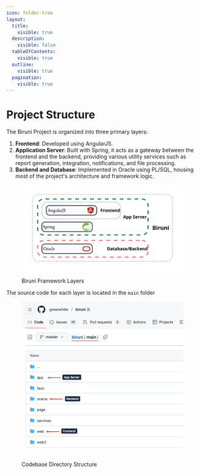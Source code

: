 ```yaml
---
icon: folder-tree
layout:
  title:
    visible: true
  description:
    visible: false
  tableOfContents:
    visible: true
  outline:
    visible: true
  pagination:
    visible: true
---
```


# Project Structure

The Biruni Project is organized into three primary layers:

1. **Frontend**: Developed using AngularJS.
2. **Application Server**: Built with Spring, it acts as a gateway between the frontend and the backend, providing various utility services such as report generation, integration, notifications, and file processing.
3. **Backend and Database**: Implemented in Oracle using PL/SQL, housing most of the project's architecture and framework logic.

<figure><img src=".gitbook/assets/project-structure/framework-layers.png" alt=""><figcaption><p>Biruni Framework Layers</p></figcaption></figure>

The source code for each layer is located in the `main` folder

<figure><img src=".gitbook/assets/project-structure/project-structure.png" alt=""><figcaption><p>Codebase Directory Structure</p></figcaption></figure>
